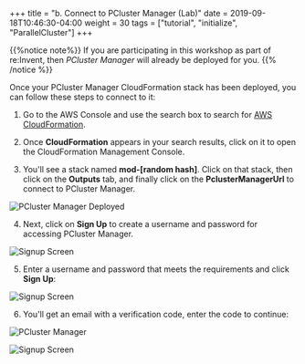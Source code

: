 +++
title = "b. Connect to PCluster Manager (Lab)"
date = 2019-09-18T10:46:30-04:00
weight = 30
tags = ["tutorial", "initialize", "ParallelCluster"]
+++

{{%notice note%}}
If you are participating in this workshop as part of re:Invent, then *PCluster Manager* will already be deployed for you.
{{% /notice %}}

Once your PCluster Manager CloudFormation stack has been deployed, you can follow these steps to connect to it:

1. Go to the AWS Console and use the search box to search for [AWS CloudFormation](https://console.aws.amazon.com/cloudformation/home).

2. Once **CloudFormation** appears in your search results, click on it to open the CloudFormation Management Console.

3. You'll see a stack named **mod-[random hash]**. Click on that stack, then click on the **Outputs** tab, and finally click on the **PclusterManagerUrl** to connect to PCluster Manager.

![PCluster Manager Deployed](/images/hpc-aws-parallelcluster-workshop/pcluster-deployed.png)

4. Next, click on **Sign Up** to create a username and password for accessing PCluster Manager.

![Signup Screen](/images/hpc-aws-parallelcluster-workshop/sign-up.png)

5. Enter a username and password that meets the requirements and click **Sign Up**:

![Signup Screen](/images/hpc-aws-parallelcluster-workshop/signup-password.png)

6. You'll get an email with a verification code, enter the code to continue:

![PCluster Manager](/images/hpc-aws-parallelcluster-workshop/pcm-email.png)

![Signup Screen](/images/hpc-aws-parallelcluster-workshop/verification-code.png)

